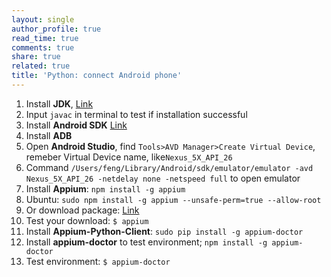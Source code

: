 ```yaml
---
layout: single
author_profile: true
read_time: true
comments: true
share: true
related: true
title: 'Python: connect Android phone'
---
```


1. Install **JDK**, [Link](https://www.oracle.com/technetwork/java/javase/downloads/jdk8-downloads-2133151.html)
2. Input `javac` in terminal to test if installation successful
3. Install **Android SDK** [Link](https://developer.android.com/studio#downloads)
4. Install **ADB**
5. Open **Android Studio**, find `Tools>AVD Manager>Create Virtual Device`, remeber Virtual Device name, like`Nexus_5X_API_26` 
6. Command `/Users/feng/Library/Android/sdk/emulator/emulator -avd Nexus_5X_API_26 -netdelay none -netspeed full` to open emulator
7. Install **Appium**: `npm install -g appium`
8. Ubuntu: `sudo npm install -g appium --unsafe-perm=true --allow-root`
9. Or download package: [Link](https://github.com/appium/appium-desktop/releasest)
10. Test your download: `$ appium`
11. Install **Appium-Python-Client**: `sudo pip install -g appium-doctor`
12. Install **appium-doctor** to test environment; `npm install -g appium-doctor`
13. Test environment: `$ appium-doctor`